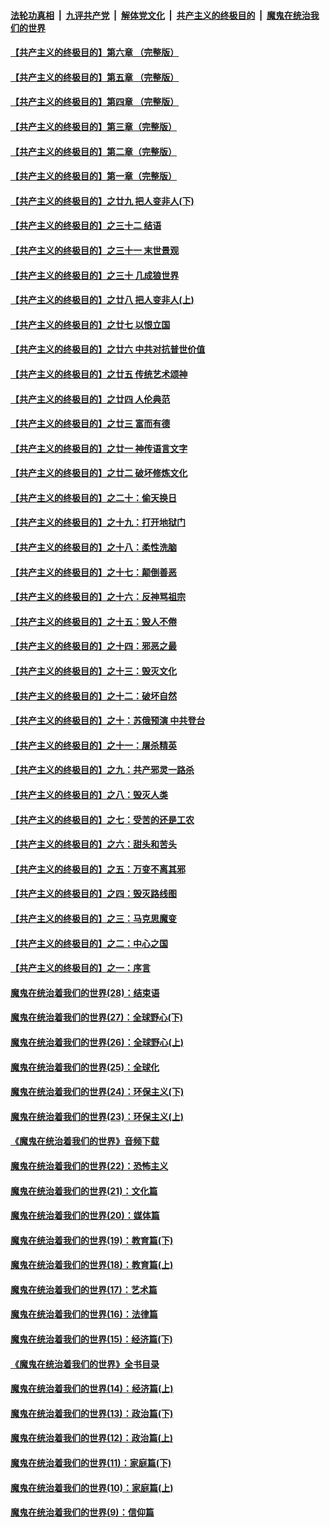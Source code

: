####  [法轮功真相](../../../../basic/blob/master/README.md?t=04201101) &nbsp;|&nbsp; [九评共产党](../../../../9ping.md/blob/master/README.md?t=04201101) &nbsp;|&nbsp; [解体党文化](../../../../jtdwh.md/blob/master/README.md?t=04201101)  &nbsp;|&nbsp; [共产主义的终极目的](../../../../gczydzjmd.md/blob/master/README.md?t=04201101) &nbsp;|&nbsp; [魔鬼在统治我们的世界](../../../../mgztzwmdsj.md/blob/master/README.md?t=04201101) 

#### [【共产主义的终极目的】第六章 （完整版）](../pages/nsc422/n11428913.md?t=04201101) 

#### [【共产主义的终极目的】第五章 （完整版）](../pages/nsc422/n11428912.md?t=04201101) 

#### [【共产主义的终极目的】第四章 （完整版）](../pages/nsc422/n11428907.md?t=04201101) 

#### [【共产主义的终极目的】第三章（完整版）](../pages/nsc422/n11428848.md?t=04201101) 

#### [【共产主义的终极目的】第二章（完整版）](../pages/nsc422/n11428831.md?t=04201101) 

#### [【共产主义的终极目的】第一章（完整版）](../pages/nsc422/n11417651.md?t=04201101) 

#### [【共产主义的终极目的】之廿九 把人变非人(下)](../pages/nsc422/n11344140.md?t=04201101) 

#### [【共产主义的终极目的】之三十二 结语](../pages/nsc422/n11360535.md?t=04201101) 

#### [【共产主义的终极目的】之三十一 末世景观](../pages/nsc422/n11351129.md?t=04201101) 

#### [【共产主义的终极目的】之三十 几成狼世界](../pages/nsc422/n11348280.md?t=04201101) 

#### [【共产主义的终极目的】之廿八 把人变非人(上)](../pages/nsc422/n11340492.md?t=04201101) 

#### [【共产主义的终极目的】之廿七 以恨立国](../pages/nsc422/n11336944.md?t=04201101) 

#### [【共产主义的终极目的】之廿六 中共对抗普世价值](../pages/nsc422/n11324785.md?t=04201101) 

#### [【共产主义的终极目的】之廿五 传统艺术颂神](../pages/nsc422/n11296396.md?t=04201101) 

#### [【共产主义的终极目的】之廿四 人伦典范](../pages/nsc422/n11296397.md?t=04201101) 

#### [【共产主义的终极目的】之廿三 富而有德](../pages/nsc422/n11283598.md?t=04201101) 

#### [【共产主义的终极目的】之廿一 神传语言文字](../pages/nsc422/n11263265.md?t=04201101) 

#### [【共产主义的终极目的】之廿二 破坏修炼文化](../pages/nsc422/n11245728.md?t=04201101) 

#### [【共产主义的终极目的】之二十：偷天换日](../pages/nsc422/n11238846.md?t=04201101) 

#### [【共产主义的终极目的】之十九：打开地狱门](../pages/nsc422/n11206376.md?t=04201101) 

#### [【共产主义的终极目的】之十八：柔性洗脑](../pages/nsc422/n11199994.md?t=04201101) 

#### [【共产主义的终极目的】之十七：颠倒善恶](../pages/nsc422/n11179782.md?t=04201101) 

#### [【共产主义的终极目的】之十六：反神骂祖宗](../pages/nsc422/n11166798.md?t=04201101) 

#### [【共产主义的终极目的】之十五：毁人不倦](../pages/nsc422/n11166792.md?t=04201101) 

#### [【共产主义的终极目的】之十四：邪恶之最](../pages/nsc422/n11150249.md?t=04201101) 

#### [【共产主义的终极目的】之十三：毁灭文化](../pages/nsc422/n11135227.md?t=04201101) 

#### [【共产主义的终极目的】之十二：破坏自然](../pages/nsc422/n11135214.md?t=04201101) 

#### [【共产主义的终极目的】之十：苏俄预演 中共登台](../pages/nsc422/n11118424.md?t=04201101) 

#### [【共产主义的终极目的】之十一：屠杀精英](../pages/nsc422/n11118442.md?t=04201101) 

#### [【共产主义的终极目的】之九：共产邪灵一路杀](../pages/nsc422/n11114139.md?t=04201101) 

#### [【共产主义的终极目的】之八：毁灭人类](../pages/nsc422/n11108503.md?t=04201101) 

#### [【共产主义的终极目的】之七：受苦的还是工农](../pages/nsc422/n11101809.md?t=04201101) 

#### [【共产主义的终极目的】之六：甜头和苦头](../pages/nsc422/n11096971.md?t=04201101) 

#### [【共产主义的终极目的】之五：万变不离其邪](../pages/nsc422/n11091285.md?t=04201101) 

#### [【共产主义的终极目的】之四：毁灭路线图](../pages/nsc422/n11086284.md?t=04201101) 

#### [【共产主义的终极目的】之三：马克思魔变](../pages/nsc422/n11061941.md?t=04201101) 

#### [【共产主义的终极目的】之二：中心之国](../pages/nsc422/n11047728.md?t=04201101) 

#### [【共产主义的终极目的】之一：序言](../pages/nsc422/n11086077.md?t=04201101) 

#### [魔鬼在统治着我们的世界(28)：结束语](../pages/nsc422/n10936246.md?t=04201101) 

#### [魔鬼在统治着我们的世界(27)：全球野心(下)](../pages/nsc422/n10928319.md?t=04201101) 

#### [魔鬼在统治着我们的世界(26)：全球野心(上)](../pages/nsc422/n10900318.md?t=04201101) 

#### [魔鬼在统治着我们的世界(25)：全球化](../pages/nsc422/n10788205.md?t=04201101) 

#### [魔鬼在统治着我们的世界(24)：环保主义(下)](../pages/nsc422/n10695307.md?t=04201101) 

#### [魔鬼在统治着我们的世界(23)：环保主义(上)](../pages/nsc422/n10688613.md?t=04201101) 

#### [《魔鬼在统治着我们的世界》音频下载](../pages/nsc422/n10635553.md?t=04201101) 

#### [魔鬼在统治着我们的世界(22)：恐怖主义](../pages/nsc422/n10614727.md?t=04201101) 

#### [魔鬼在统治着我们的世界(21)：文化篇](../pages/nsc422/n10597706.md?t=04201101) 

#### [魔鬼在统治着我们的世界(20)：媒体篇](../pages/nsc422/n10586579.md?t=04201101) 

#### [魔鬼在统治着我们的世界(19)：教育篇(下)](../pages/nsc422/n10564808.md?t=04201101) 

#### [魔鬼在统治着我们的世界(18)：教育篇(上)](../pages/nsc422/n10526970.md?t=04201101) 

#### [魔鬼在统治着我们的世界(17)：艺术篇](../pages/nsc422/n10499093.md?t=04201101) 

#### [魔鬼在统治着我们的世界(16)：法律篇](../pages/nsc422/n10485969.md?t=04201101) 

#### [魔鬼在统治着我们的世界(15)：经济篇(下)](../pages/nsc422/n10469975.md?t=04201101) 

#### [《魔鬼在统治着我们的世界》全书目录](../pages/nsc422/n10464261.md?t=04201101) 

#### [魔鬼在统治着我们的世界(14)：经济篇(上)](../pages/nsc422/n10457370.md?t=04201101) 

#### [魔鬼在统治着我们的世界(13)：政治篇(下)](../pages/nsc422/n10448270.md?t=04201101) 

#### [魔鬼在统治着我们的世界(12)：政治篇(上)](../pages/nsc422/n10444576.md?t=04201101) 

#### [魔鬼在统治着我们的世界(11)：家庭篇(下)](../pages/nsc422/n10440961.md?t=04201101) 

#### [魔鬼在统治着我们的世界(10)：家庭篇(上)](../pages/nsc422/n10435448.md?t=04201101) 

#### [魔鬼在统治着我们的世界(9)：信仰篇](../pages/nsc422/n10432159.md?t=04201101) 

